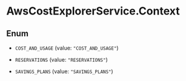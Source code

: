 # AwsCostExplorerService.Context

## Enum


* `COST_AND_USAGE` (value: `"COST_AND_USAGE"`)

* `RESERVATIONS` (value: `"RESERVATIONS"`)

* `SAVINGS_PLANS` (value: `"SAVINGS_PLANS"`)


